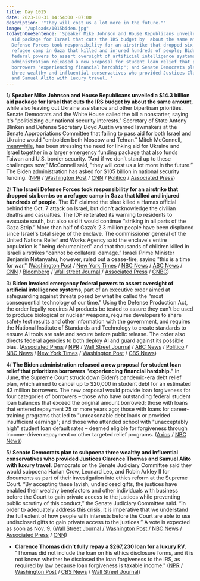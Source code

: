 ```yaml
---
title: Day 1015
date: 2023-10-31 14:54:00 -07:00
description: '"They will cost us a lot more in the future."'
image: "/uploads/1015biden.jpg"
todayInOneSentence: 'Speaker Mike Johnson and House Republicans unveiled a $14.3 billion
  aid package for Israel that cuts the IRS budget by  about the same amount; the Israeli
  Defense Forces took responsibility for an airstrike that dropped six bombs on a
  refugee camp in Gaza that killed and injured hundreds of people; Biden invoked emergency
  federal powers to assert oversight of artificial intelligence systems; the Biden
  administration released a new proposal for student loan relief that prioritizes
  borrowers "experiencing financial hardship"; and Senate Democrats plan to subpoena
  three wealthy and influential conservatives who provided Justices Clarence Thomas
  and Samuel Alito with luxury travel. '
---
```


1/ **Speaker Mike Johnson and House Republicans unveiled a $14.3 billion aid package for Israel that cuts the IRS budget by  about the same amount**, while also leaving out Ukraine assistance and other bipartisan priorities. Senate Democrats and the White House called the bill a nonstarter, saying it's "politicizing our national security interests." Secretary of State Antony Blinken and Defense Secretary Lloyd Austin warned lawmakers at the Senate Appropriations Committee that failing to pass aid for both Israel and Ukraine would "embolden both Moscow and Tehran." Mitch McConnell, [meanwhile](https://www.wsj.com/politics/policy/mitch-mcconnell-hopeful-new-speaker-mike-johnson-will-back-ukraine-aid-8a784f41), has been stressing the need for linking aid for Ukraine and Israel together in a larger emergency funding package that also funds Taiwan and U.S. border security. “And if we don’t stand up to these challenges now," McConnell said, "they will cost us a lot more in the future.” The Biden administration has asked for $105 billion in national security funding. ([NPR](https://www.npr.org/2023/10/31/1209670609/house-republicans-israel-funding-bill-irs) / [Washington Post](https://www.washingtonpost.com/business/2023/10/30/house-gop-demands-irs-budget-cuts-pay-israel-aid/) / [CNN](https://www.cnn.com/2023/10/31/politics/blinken-austin-ukraine-israel-funding/index.html) / [Politico](https://www.politico.com/live-updates/2023/10/30/congress/house-unveils-israel-aid-package-00124325) / [Associated Press](https://apnews.com/article/israel-ukraine-congress-senate-austin-blinken-a56354873731af2ea5a96db227059969))

2/ **The Israeli Defense Forces took responsibility for an airstrike that dropped six bombs on a refugee camp in Gaza that killed and injured hundreds of people**. The IDF claimed the blast killed a Hamas official behind the Oct. 7 attack on Israel, but didn't acknowledge the civilian deaths and casualties. The IDF reiterated its warning to residents to evacuate south, but also said it would continue “striking in all parts of the Gaza Strip.” More than half of Gaza’s 2.3 million people have been displaced since Israel's total siege of the enclave. The commissioner general of the United Nations Relief and Works Agency said the enclave's entire population is "being dehumanized" and that thousands of children killed in Israeli airstrikes “cannot be collateral damage.” Israeli Prime Minister Benjamin Netanyahu, however, ruled out a cease-fire, saying "this is a time for war." ([Washington Post](https://www.washingtonpost.com/world/2023/10/31/israel-war-hamas-gaza-news-palestine/) / [New York Times](https://www.nytimes.com/live/2023/10/31/world/israel-hamas-war-gaza-news) / [NBC News](https://www.nbcnews.com/news/world/live-blog/israel-hamas-war-live-updates-rcna122919) / [ABC News](https://abcnews.go.com/International/live-updates/israel-gaza-egypt-russia-airport/idf-confirms-strike-on-jabaliya-refugee-camp-in-gaza-104513270?id=104468652) / [CNN](https://www.cnn.com/middleeast/live-news/israel-hamas-war-gaza-news-10-31-23/index.html) / [Bloomberg](https://www.bloomberg.com/news/articles/2023-10-31/israel-latest-military-strikes-back-at-hezbollah-in-lebanon?srnd=premium&sref=MIBMEEoj) / [Wall street Journal](https://www.wsj.com/livecoverage/israel-hamas-gaza-war-latest) / [Associated Press](https://apnews.com/article/israel-hamas-war-live-updates-10-31-2023-7990a2ce65c08b2b512319c9a9bb280a) / [CNBC](https://www.cnbc.com/2023/10/31/israel-hamas-war-live-updates-latest-news-on-gaza-conflict.html))

3/ **Biden invoked emergency federal powers to assert oversight of artificial intelligence systems**, part of an executive order aimed at safeguarding against threats posed by what he called the “most consequential technology of our time.” Using the Defense Production Act, the order legally requires AI products be tested to assure they can't be used to produce biological or nuclear weapons, requires developers to share safety test results and other information with the government, and requires the National Institute of Standards and Technology to create standards to ensure AI tools are safe and secure before public release. The order also directs federal agencies to both deploy AI and guard against its possible bias. ([Associated Press](https://apnews.com/article/biden-ai-artificial-intelligence-executive-order-cb86162000d894f238f28ac029005059) / [NPR](https://www.npr.org/2023/10/30/1209343819/ai-biden-oversight-executive-order) / [Wall Street Journal](https://www.wsj.com/politics/policy/biden-to-use-emergency-powers-to-mitigate-ai-risks-cf7735d5) / [ABC News](https://abcnews.go.com/Business/biden-executive-order-imposes-new-rules-ai/story?id=104472977) / [Politico](https://www.politico.com/news/2023/10/30/biden-ai-tech-industry-policy-00124185) / [NBC News](https://www.nbcnews.com/tech/tech-news/biden-signs-executive-order-ai-rcna122468) / [New York Times](https://www.nytimes.com/2023/10/30/us/politics/biden-artificial-intelligence.html) / [Washington Post](https://www.washingtonpost.com/technology/2023/10/30/biden-artificial-intelligence-executive-order/) / [CBS News](https://www.cbsnews.com/news/biden-ai-artificial-intelligence-executive-order/))

4/ **The Biden administration released a new proposal for student loan relief that prioritizes borrowers "experiencing financial hardship."** In June, the Supreme Court struck down Biden’s pandemic-era debt relief plan, which aimed to cancel up to $20,000 in student debt for an estimated 43 million borrowers. The new proposal would provide loan forgiveness for four categories of borrowers – those who have outstanding federal student loan balances that exceed the original amount borrowed; those with loans that entered repayment 25 or more years ago; those with loans for career-training programs that led to "unreasonable debt loads or provided insufficient earnings"; and those who attended school with "unacceptably high" student loan default rates – deemed eligible for forgiveness through income-driven repayment or other targeted relief programs. ([Axios](https://www.axios.com/2023/10/31/biden-student-loan-forgiveness-debt-relief-proposal) / [NBC News](https://www.nbcnews.com/politics/white-house/biden-administration-revamps-student-debt-forgiveness-plan-rcna122935))

5/ **Senate Democrats plan to subpoena three wealthy and influential conservatives who provided Justices Clarence Thomas and Samuel Alito with luxury travel**. Democrats on the Senate Judiciary Committee said they would subpoena Harlan Crow, Leonard Leo, and Robin Arkley II for documents as part of their investigation into ethics reform at the Supreme Court. “By accepting these lavish, undisclosed gifts, the justices have enabled their wealthy benefactors and other individuals with business before the Court to gain private access to the justices while preventing public scrutiny of this conduct,” the Senate Judiciary Committee said. “In order to adequately address this crisis, it is imperative that we understand the full extent of how people with interests before the Court are able to use undisclosed gifts to gain private access to the justices.” A vote is expected as soon as Nov. 9. ([Wall Street Journal](https://www.wsj.com/us-news/law/senate-democrats-plan-to-subpoena-wealthy-figures-who-paid-for-thomass-and-alitos-luxury-trips-47b0bf11) / [Washington Post](https://www.washingtonpost.com/politics/2023/10/30/harlan-crow-leonard-leo-subpoena-supreme-court/) / [NBC News](https://www.nbcnews.com/politics/congress/democrats-plan-subpoenas-harlan-crow-leonard-leo-supreme-court-gifts-rcna122909) / [Associated Press](https://apnews.com/article/supreme-court-thomas-ethics-senate-democrats-subpoenas-ed0bc398a8a407ef5b4c64a2d56af5a1) / [CNN](https://www.cnn.com/2023/10/30/politics/senate-judiciary-subpoenas-scotus-ethics-investigation/index.html))

* **Clarence Thomas didn't fully repay a $267,230 loan for a luxury RV**. "Thomas did not include the loan on his ethics disclosure forms, and it is not known whether he disclosed the loan forgiveness to the IRS, as required by law because loan forgiveness is taxable income." ([NPR](https://www.npr.org/2023/10/25/1208600160/new-clarence-thomas-ethics-questions-about-forgiveness-on-luxury-rv-loan) / [Washington Post](https://www.washingtonpost.com/politics/2023/10/25/clarence-thomas-rv-loan-forgive/) / [CBS News](https://www.cbsnews.com/news/clarence-thomas-rv-loan-forgiven-anthony-welters-senate-finance-committee/) / [Wall Street Journal](https://www.wsj.com/politics/policy/clarence-thomas-didnt-fully-repay-267-230-loan-for-luxury-motor-home-senate-report-says-4651d23f))
